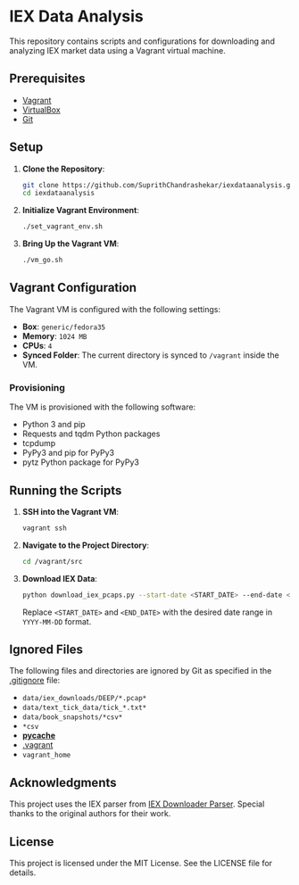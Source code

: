 # IEX Data Analysis

This repository contains scripts and configurations for downloading and analyzing IEX market data using a Vagrant virtual machine.

## Prerequisites

- [Vagrant](https://www.vagrantup.com/downloads)
- [VirtualBox](https://www.virtualbox.org/wiki/Downloads)
- [Git](https://git-scm.com/downloads)

## Setup

1. **Clone the Repository**:
    ```sh
    git clone https://github.com/SuprithChandrashekar/iexdataanalysis.git
    cd iexdataanalysis
    ```

2. **Initialize Vagrant Environment**:
    ```sh
    ./set_vagrant_env.sh
    ```

3. **Bring Up the Vagrant VM**:
    ```sh
    ./vm_go.sh
    ```

## Vagrant Configuration

The Vagrant VM is configured with the following settings:

- **Box**: `generic/fedora35`
- **Memory**: `1024 MB`
- **CPUs**: `4`
- **Synced Folder**: The current directory is synced to `/vagrant` inside the VM.

### Provisioning

The VM is provisioned with the following software:

- Python 3 and pip
- Requests and tqdm Python packages
- tcpdump
- PyPy3 and pip for PyPy3
- pytz Python package for PyPy3

## Running the Scripts

1. **SSH into the Vagrant VM**:
    ```sh
    vagrant ssh
    ```

2. **Navigate to the Project Directory**:
    ```sh
    cd /vagrant/src
    ```

3. **Download IEX Data**:
    ```sh
    python download_iex_pcaps.py --start-date <START_DATE> --end-date <END_DATE> --download-dir /vagrant/downloads
    ```

    Replace `<START_DATE>` and `<END_DATE>` with the desired date range in `YYYY-MM-DD` format.

## Ignored Files

The following files and directories are ignored by Git as specified in the [.gitignore](http://_vscodecontentref_/2) file:

- `data/iex_downloads/DEEP/*.pcap*`
- `data/text_tick_data/tick_*.txt*`
- `data/book_snapshots/*csv*`
- `*csv`
- [__pycache__](http://_vscodecontentref_/3)
- [.vagrant](http://_vscodecontentref_/4)
- `vagrant_home`

## Acknowledgments

This project uses the IEX parser from [IEX Downloader Parser](https://gitlab.engr.illinois.edu/shared_code/iexdownloaderparser). Special thanks to the original authors for their work.

## License

This project is licensed under the MIT License. See the LICENSE file for details.
